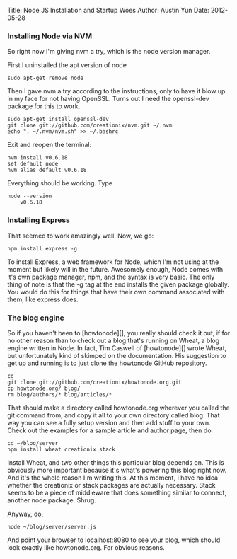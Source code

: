 Title: Node JS Installation and Startup Woes
Author: Austin Yun
Date: 2012-05-28

### Installing Node via NVM
So right now I'm giving nvm a try, which is the node version manager.

First I uninstalled the apt version of node

    sudo apt-get remove node

Then I gave nvm a try according to the instructions, only to have it blow up in my face for not having OpenSSL. Turns out I need the openssl-dev package for this to work.

    sudo apt-get install openssl-dev
    git clone git://github.com/creationix/nvm.git ~/.nvm
    echo ". ~/.nvm/nvm.sh" >> ~/.bashrc

Exit and reopen the terminal:

    nvm install v0.6.18
    set default node
    nvm alias default v0.6.18

Everything should be working. Type

    node --version
        v0.6.18

### Installing Express
That seemed to work amazingly well. Now, we go:

    npm install express -g

To install Express, a web framework for Node, which I'm not using at the moment but likely will in the future. Awesomely enough, Node comes with it's own package manager, npm, and the syntax is very basic. The only thing of note is that the -g tag at the end installs the given package globally. You would do this for things that have their own command associated with them, like express does.

### The blog engine

So if you haven't been to [howtonode][], you really should check it out, if for no other reason than to check out a blog that's running on Wheat, a blog engine written in Node. In fact, Tim Caswell of [howtonode][] wrote Wheat, but unfortunately kind of skimped on the documentation. His suggestion to get up and running is to just clone the howtonode GitHub repository.

    cd
    git clone git://github.com/creationix/howtonode.org.git
    cp howtonode.org/ blog/
    rm blog/authors/* blog/articles/*


That should make a directory called howtonode.org wherever you called the git command from, and copy it all to your own directory called blog. That way you can see a fully setup version and then add stuff to your own. Check out the examples for a sample article and author page, then do

    cd ~/blog/server
    npm install wheat creationix stack

Install Wheat, and two other things this particular blog depends on. This is obviously more important because it's what's powering this blog right now. And it's the whole reason I'm writing this. At this moment, I have no idea whether the creationix or stack packages are actually necessary. Stack seems to be a piece of middleware that does something similar to connect, another node package. Shrug.

Anyway, do,

    node ~/blog/server/server.js

And point your browser to localhost:8080 to see your blog, which should look exactly like howtonode.org. For obvious reasons.
